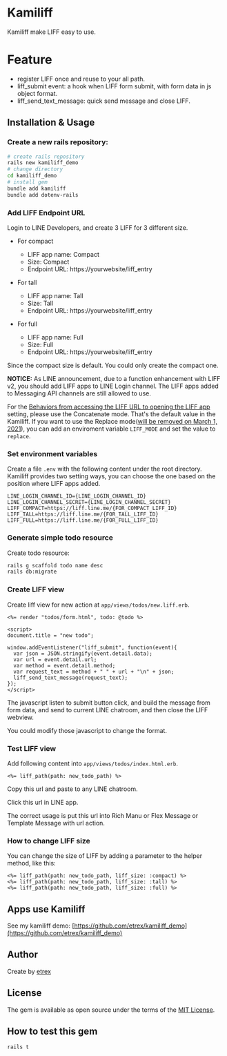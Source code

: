 # Kamiliff
Kamiliff make LIFF easy to use.

# Feature
- register LIFF once and reuse to your all path.
- liff_submit event: a hook when LIFF form submit, with form data in js object format.
- liff_send_text_message: quick send message and close LIFF.

## Installation & Usage
### Create a new rails repository:

```bash
# create rails repository
rails new kamiliff_demo
# change directory
cd kamiliff_demo
# install gem
bundle add kamiliff
bundle add dotenv-rails
```

### Add LIFF Endpoint URL
Login to LINE Developers, and create 3 LIFF for 3 different size.

- For compact
  - LIFF app name: Compact
  - Size: Compact
  - Endpoint URL: https://yourwebsite/liff_entry

- For tall
  - LIFF app name: Tall
  - Size: Tall
  - Endpoint URL: https://yourwebsite/liff_entry

- For full
  - LIFF app name: Full
  - Size: Full
  - Endpoint URL: https://yourwebsite/liff_entry

Since the compact size is default. You could only create the compact one.

**NOTICE:** As LINE announcement, due to a function enhancement with LIFF v2, you should add LIFF apps to LINE Login channel. The LIFF apps added to Messaging API channels are still allowed to use.

For the [Behaviors from accessing the LIFF URL to opening the LIFF app](https://developers.line.biz/en/docs/liff/opening-liff-app/#redirect-flow) setting, please use the Concatenate mode. That's the default value in the Kamiliff. If you want to use the Replace mode([will be removed on March 1, 2021](https://developers.line.biz/en/news/2020/11/20/discontinue-replace-mode-announcement/)), you can add an enviroment variable `LIFF_MODE` and set the value to `replace`.

### Set environment variables
Create a file `.env` with the following content under the root directory. Kamiliff provides two setting ways, you can choose the one based on the position where LIFF apps added.

```
LINE_LOGIN_CHANNEL_ID={LINE_LOGIN_CHANNEL_ID}
LINE_LOGIN_CHANNEL_SECRET={LINE_LOGIN_CHANNEL_SECRET}
LIFF_COMPACT=https://liff.line.me/{FOR_COMPACT_LIFF_ID}
LIFF_TALL=https://liff.line.me/{FOR_TALL_LIFF_ID}
LIFF_FULL=https://liff.line.me/{FOR_FULL_LIFF_ID}
```

### Generate simple todo resource
Create todo resource:

```bash
rails g scaffold todo name desc
rails db:migrate
```

### Create LIFF view
Create liff view for new action at `app/views/todos/new.liff.erb`.

```
<%= render "todos/form.html", todo: @todo %>

<script>
document.title = "new todo";

window.addEventListener("liff_submit", function(event){
  var json = JSON.stringify(event.detail.data);
  var url = event.detail.url;
  var method = event.detail.method;
  var request_text = method + " " + url + "\n" + json;
  liff_send_text_message(request_text);
});
</script>
```

The javascript listen to submit button click, and build the message from form data, and send to current LINE chatroom, and then close the LIFF webview.

You could modify those javascript to change the format.

### Test LIFF view
Add following content into `app/views/todos/index.html.erb`.

```
<%= liff_path(path: new_todo_path) %>
```

Copy this url and paste to any LINE chatroom.

Click this url in LINE app.

The correct usage is put this url into Rich Manu or Flex Message or Template Message with url action.

### How to change LIFF size
You can change the size of LIFF by adding a parameter to the helper method, like this:

```
<%= liff_path(path: new_todo_path, liff_size: :compact) %>
<%= liff_path(path: new_todo_path, liff_size: :tall) %>
<%= liff_path(path: new_todo_path, liff_size: :full) %>
```

## Apps use Kamiliff
See my kamiliff demo: [https://github.com/etrex/kamiliff_demo](https://github.com/etrex/kamiliff_demo)

## Author
Create by [etrex](https://etrex.tw)

## License
The gem is available as open source under the terms of the [MIT License](https://opensource.org/licenses/MIT).

## How to test this gem

```
rails t
```
